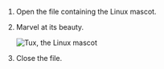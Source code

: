 1. Open the file containing the Linux mascot.
2. Marvel at its beauty.

    ![Tux, the Linux mascot](/assets/.png)

3. Close the file.
